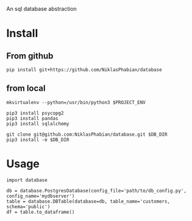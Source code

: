 An sql database abstraction
# Install
## From github
    pip install git+https://github.com/NiklasPhabian/database
        
## from local
    mkvirtualenv --python=/usr/bin/python3 $PROJECT_ENV

    pip3 install psycopg2
    pip3 install pandas
    pip3 install sqlalchemy

    git clone git@github.com:NiklasPhabian/database.git $DB_DIR
    pip3 install -e $DB_DIR



# Usage
    import database
    
    db = database.PostgresDatabase(config_file='path/to/db_config.py', config_name='mydbserver')
    table = database.DBTable(database=db, table_name='customers, schema='public')    
    df = table.to_dataframe()
